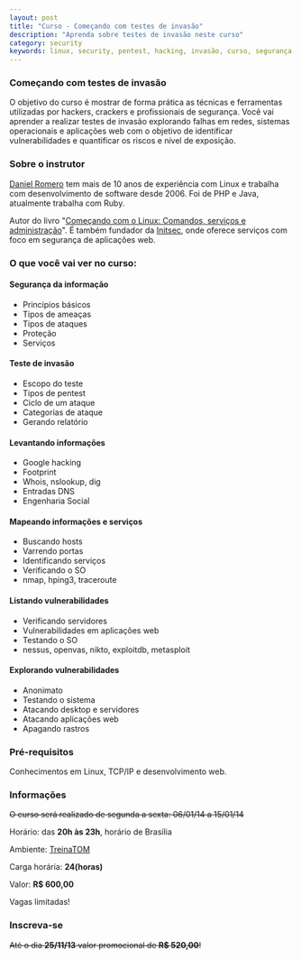 ```yaml
---
layout: post
title: "Curso - Começando com testes de invasão"
description: "Aprenda sobre testes de invasão neste curso"
category: security
keywords: linux, security, pentest, hacking, invasão, curso, segurança
---
```


### Começando com testes de invasão

O objetivo do curso é mostrar de forma prática as técnicas e ferramentas utilizadas por
hackers, crackers e profissionais de segurança.
Você vai aprender a realizar testes de invasão explorando falhas em redes,
sistemas operacionais e aplicações web com o objetivo de identificar vulnerabilidades
e quantificar os riscos e nível de exposição.

### Sobre o instrutor

[Daniel Romero](http://infoslack.com/about/) tem mais de 10 anos de experiência com Linux e trabalha com
desenvolvimento de software desde 2006. Foi de PHP e Java, atualmente trabalha com Ruby.

Autor do livro "[Começando com o Linux: Comandos, serviços e administração](http://www.casadocodigo.com.br/products/livro-linux)".
É também fundador da [Initsec](http://www.initsec.com/), onde oferece serviços com foco em
segurança de aplicações web.

### O que você vai ver no curso:

#### Segurança da informação
* Princípios básicos
* Tipos de ameaças
* Tipos de ataques
* Proteção
* Serviços

#### Teste de invasão
* Escopo do teste
* Tipos de pentest
* Ciclo de um ataque
* Categorias de ataque
* Gerando relatório

#### Levantando informações
* Google hacking
* Footprint
* Whois, nslookup, dig
* Entradas DNS
* Engenharia Social

#### Mapeando informações e serviços
* Buscando hosts
* Varrendo portas
* Identificando serviços
* Verificando o SO
* nmap, hping3, traceroute

#### Listando vulnerabilidades
* Verificando servidores
* Vulnerabilidades em aplicações web
* Testando o SO
* nessus, openvas, nikto, exploitdb, metasploit

#### Explorando vulnerabilidades
* Anonimato
* Testando o sistema
* Atacando desktop e servidores
* Atacando aplicações web
* Apagando rastros


### Pré-requisitos
Conhecimentos em Linux, TCP/IP e desenvolvimento web.

### Informações
<strike>O curso será realizado de segunda a sexta: 06/01/14 a 15/01/14 </strike>

Horário: das **20h às 23h**, horário de Brasília

Ambiente: [TreinaTOM](http://www.treinatom.com.br/pt/)

Carga horária: **24(horas)**

Valor: **R$ 600,00**

Vagas limitadas!

### Inscreva-se
<strike>Até o dia **25/11/13** valor promocional de **R$ 520,00**!</strike>
